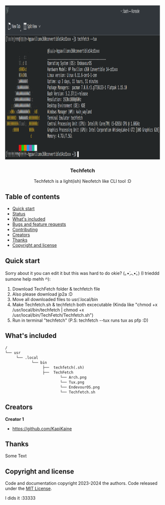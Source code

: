 <p align="center">
    <img src="Images/Logo/tuxPreview.png" alt="Techfetch" width=1000 height=500>
  </a>

  <h3 align="center">Techfetch</h3>

  <p align="center"> Techfetch is a light(ish) Neofetch like CLI tool :D </p>


## Table of contents

- [Quick start](#quick-start)
- [Status](#status)
- [What's included](#whats-included)
- [Bugs and feature requests](#bugs-and-feature-requests)
- [Contributing](#contributing)
- [Creators](#creators)
- [Thanks](#thanks)
- [Copyright and license](#copyright-and-license)


## Quick start

Sorry about it you can edit it but this was hard to do okie? (｡•́︿•̀｡) (I trieddd sumone help mehh ᴖ̈):
1. Download TechFetch folder & techfetch file
2. Also please download jp2a :D
3. Move all downloaded files to usr/.local/bin
4. Make Techfetch.sh & techfetch both excecutable (Kinda like "chmod +x /usr/local/bin/techfetch | chmod +x /usr/local/bin/TechFetch/Techfetch.sh")
5. Run in terminal "techfetch" (P.S: techfetch --tux runs tux as pfp :D)

## What's included



```
/
└── usr
     └── .local
            └── bin
                 ├──  techfetch(.sh)             
                 ├──  TechFetch
                         └── Arch.png
                         └── Tux.png
                         └── EndevourOS.png
                         └── Techfetch.sh

```
## Creators

**Creator 1**

- <https://github.com/KapiKaine>

## Thanks

Some Text

## Copyright and license

Code and documentation copyright 2023-2024 the authors. Code released under the [MIT License](https://reponame/blob/master/LICENSE).

I dids it :33333
